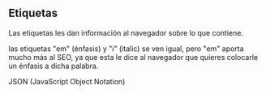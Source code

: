 ## Etiquetas

Las etiquetas les dan información al navegador sobre lo que contiene.

las etiquetas "em" (énfasis) y "i" (italic) se ven igual, pero "em" aporta mucho más al SEO, ya que esta le dice al navegador que quieres colocarle un énfasis a dicha palabra.

JSON (JavaScript Object Notation)
